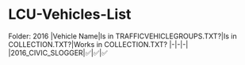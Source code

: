 # LCU-Vehicles-List
Folder: 2016
|Vehicle Name|Is in TRAFFICVEHICLEGROUPS.TXT?|Is in COLLECTION.TXT?|Works in COLLECTION.TXT?
|-|-|-|
|2016_CIVIC_SLOGGER|✅|✅|✅
